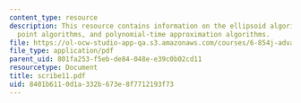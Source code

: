 ```yaml
---
content_type: resource
description: This resource contains information on the ellipsoid algorithm, interior
  point algorithms, and polynomial-time approximation algorithms.
file: https://ol-ocw-studio-app-qa.s3.amazonaws.com/courses/6-854j-advanced-algorithms-fall-2005/8401b6110d1a332b673e8f7712193f73_scribe11.pdf
file_type: application/pdf
parent_uid: 801fa253-f5eb-de84-048e-e39c0b02cd11
resourcetype: Document
title: scribe11.pdf
uid: 8401b611-0d1a-332b-673e-8f7712193f73
---
```

